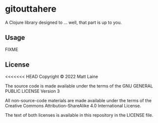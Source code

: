 # gitouttahere

A Clojure library designed to ... well, that part is up to you.

## Usage

FIXME

## License

<<<<<<< HEAD
Copyright © 2022 Matt Laine

The source code is made available under the terms of the GNU GENERAL PUBLIC LICENSE Version 3

All non-source-code materials are made available under the terms of the Creative Commons Attribution-ShareAlike 4.0 International License.

The text of both licenses is available in this repository in the LICENSE file.

